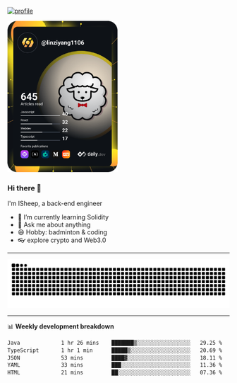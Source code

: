 [![profile](https://user-images.githubusercontent.com/54968314/208005045-e4b42f3b-833d-4242-bfcc-e764865553a2.svg)](https://www.calligrapher.ai/)

<a href="https://app.daily.dev/linziyang1106"><img src="/devcard.png" width="250" alt="ISheep's Dev Card"/></a>

### Hi there 🐏

I'm ISheep, a back-end engineer

- 🔭 I’m currently learning Solidity
- 💬 Ask me about anything
- 😄 Hobby: badminton & coding
- 👓 explore crypto and Web3.0

-------

![](https://raw.githubusercontent.com/ISheepp/ISheepp/output/github-contribution-grid-snake.svg)

-------

📊 **Weekly development breakdown**
<!--START_SECTION:waka-->

```txt
Java             1 hr 26 mins    ███████▒░░░░░░░░░░░░░░░░░   29.25 %
TypeScript       1 hr 1 min      █████▒░░░░░░░░░░░░░░░░░░░   20.69 %
JSON             53 mins         ████▓░░░░░░░░░░░░░░░░░░░░   18.11 %
YAML             33 mins         ███░░░░░░░░░░░░░░░░░░░░░░   11.36 %
HTML             21 mins         ██░░░░░░░░░░░░░░░░░░░░░░░   07.36 %
```

<!--END_SECTION:waka-->
